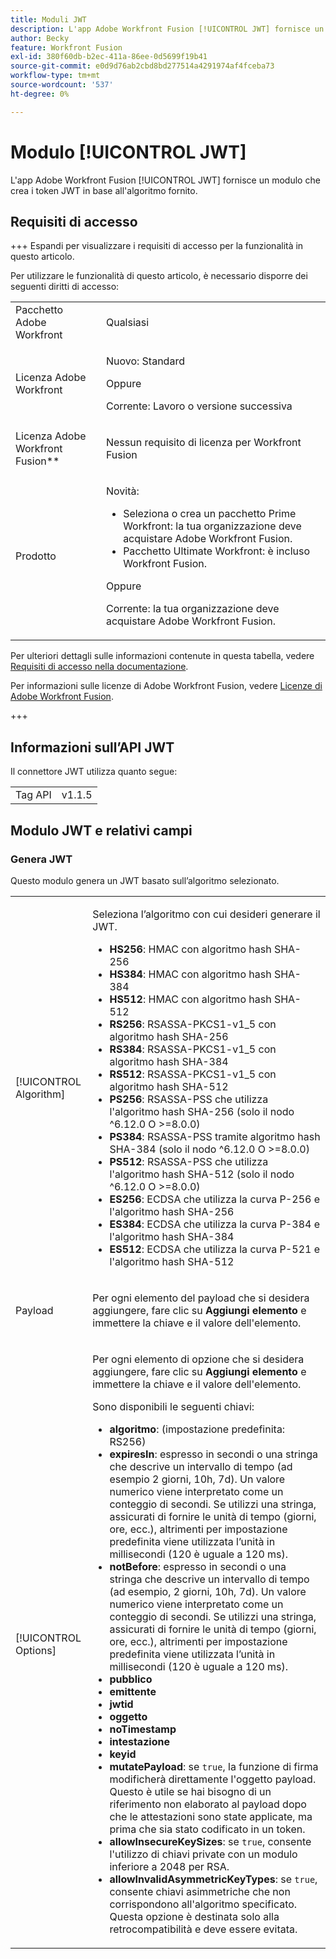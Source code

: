 ```yaml
---
title: Moduli JWT
description: L'app Adobe Workfront Fusion [!UICONTROL JWT] fornisce un modulo che crea i token JWT in base all'algoritmo fornito.
author: Becky
feature: Workfront Fusion
exl-id: 380f60db-b2ec-411a-86ee-0d5699f19b41
source-git-commit: e0d9d76ab2cbd8bd277514a4291974af4fceba73
workflow-type: tm+mt
source-wordcount: '537'
ht-degree: 0%

---
```


# Modulo [!UICONTROL JWT]

L&#39;app Adobe Workfront Fusion [!UICONTROL JWT] fornisce un modulo che crea i token JWT in base all&#39;algoritmo fornito.

## Requisiti di accesso

+++ Espandi per visualizzare i requisiti di accesso per la funzionalità in questo articolo.

Per utilizzare le funzionalità di questo articolo, è necessario disporre dei seguenti diritti di accesso:

<table style="table-layout:auto">
 <col> 
 <col> 
 <tbody> 
  <tr> 
   <td role="rowheader">Pacchetto Adobe Workfront</td> 
   <td> <p>Qualsiasi</p> </td> 
  </tr> 
  <tr data-mc-conditions=""> 
   <td role="rowheader">Licenza Adobe Workfront</td> 
   <td> <p>Nuovo: Standard</p><p>Oppure</p><p>Corrente: Lavoro o versione successiva</p> </td> 
  </tr> 
  <tr> 
   <td role="rowheader">Licenza Adobe Workfront Fusion**</td> 
   <td>
   <p>Nessun requisito di licenza per Workfront Fusion</p>
   </td> 
  </tr> 
  <tr> 
   <td role="rowheader">Prodotto</td> 
   <td>
   <p>Novità:</p> <ul><li>Seleziona o crea un pacchetto Prime Workfront: la tua organizzazione deve acquistare Adobe Workfront Fusion.</li><li>Pacchetto Ultimate Workfront: è incluso Workfront Fusion.</li></ul>
   <p>Oppure</p>
   <p>Corrente: la tua organizzazione deve acquistare Adobe Workfront Fusion.</p>
   </td> 
  </tr>
 </tbody> 
</table>

Per ulteriori dettagli sulle informazioni contenute in questa tabella, vedere [Requisiti di accesso nella documentazione](/help/workfront-fusion/references/licenses-and-roles/access-level-requirements-in-documentation.md).

Per informazioni sulle licenze di Adobe Workfront Fusion, vedere [Licenze di Adobe Workfront Fusion](/help/workfront-fusion/set-up-and-manage-workfront-fusion/licensing-operations-overview/license-automation-vs-integration.md).

+++

## Informazioni sull’API JWT

Il connettore JWT utilizza quanto segue:

<table style="table-layout:auto"> 
 <col> 
 <col> 
 <tbody> 
   <tr> 
   <td role="rowheader">Tag API</td> 
   <td>v1.1.5</td> 
  </tr>
 </tbody> 
 </table>

## Modulo JWT e relativi campi

### Genera JWT

Questo modulo genera un JWT basato sull’algoritmo selezionato.

<table style="table-layout:auto"> 
 <col data-mc-conditions=""> 
 <col data-mc-conditions=""> 
 <tbody> 
  <tr> 
   <td role="rowheader">[!UICONTROL Algorithm]</td> 
   <td> <p>Seleziona l’algoritmo con cui desideri generare il JWT.</p> <ul>
   <li><b>HS256</b>: HMAC con algoritmo hash SHA-256</li>
   <li><b>HS384</b>: HMAC con algoritmo hash SHA-384</li>
   <li><b>HS512</b>: HMAC con algoritmo hash SHA-512</li>
   <li><b>RS256</b>: RSASSA-PKCS1-v1_5 con algoritmo hash SHA-256</li>
   <li><b>RS384</b>: RSASSA-PKCS1-v1_5 con algoritmo hash SHA-384</li>
   <li><b>RS512</b>: RSASSA-PKCS1-v1_5 con algoritmo hash SHA-512</li>
   <li><b>PS256</b>: RSASSA-PSS che utilizza l'algoritmo hash SHA-256 (solo il nodo ^6.12.0 O &gt;=8.0.0)</li>
   <li><b>PS384</b>: RSASSA-PSS tramite algoritmo hash SHA-384 (solo il nodo ^6.12.0 O &gt;=8.0.0)</li>
   <li><b>PS512</b>: RSASSA-PSS che utilizza l'algoritmo hash SHA-512 (solo il nodo ^6.12.0 O &gt;=8.0.0)</li>
   <li><b>ES256</b>: ECDSA che utilizza la curva P-256 e l'algoritmo hash SHA-256</li>
   <li><b>ES384</b>: ECDSA che utilizza la curva P-384 e l'algoritmo hash SHA-384</li>
   <li><b>ES512</b>: ECDSA che utilizza la curva P-521 e l'algoritmo hash SHA-512</li>
   </ul></td> 
  </tr> 
  <tr> 
   <td role="rowheader">Payload  </td> 
   <td> <p>Per ogni elemento del payload che si desidera aggiungere, fare clic su <b>Aggiungi elemento</b> e immettere la chiave e il valore dell'elemento.</p> </td> 
  </tr> 
  <tr> 
   <td role="rowheader">[!UICONTROL Options] </td> 
   <td> <p>Per ogni elemento di opzione che si desidera aggiungere, fare clic su <b>Aggiungi elemento</b> e immettere la chiave e il valore dell'elemento.</p> <p>Sono disponibili le seguenti chiavi:
   <ul>
   <li><b>algoritmo</b>: (impostazione predefinita: RS256)</li>
   <li><b>expiresIn</b>: espresso in secondi o una stringa che descrive un intervallo di tempo (ad esempio 2 giorni, 10h, 7d). Un valore numerico viene interpretato come un conteggio di secondi. Se utilizzi una stringa, assicurati di fornire le unità di tempo (giorni, ore, ecc.), altrimenti per impostazione predefinita viene utilizzata l’unità in millisecondi (120 è uguale a 120 ms).</li>
   <li><b>notBefore</b>: espresso in secondi o una stringa che descrive un intervallo di tempo (ad esempio, 2 giorni, 10h, 7d). Un valore numerico viene interpretato come un conteggio di secondi. Se utilizzi una stringa, assicurati di fornire le unità di tempo (giorni, ore, ecc.), altrimenti per impostazione predefinita viene utilizzata l’unità in millisecondi (120 è uguale a 120 ms).
</li>
   <li><b>pubblico</b></li>
   <li><b>emittente</b></li>
   <li><b>jwtid</b></li>
   <li><b>oggetto</b></li>
   <li><b>noTimestamp</b></li>
   <li><b>intestazione</b></li>
   <li><b>keyid</b></li>
   <li><b>mutatePayload</b>: se <code>true</code>, la funzione di firma modificherà direttamente l'oggetto payload. Questo è utile se hai bisogno di un riferimento non elaborato al payload dopo che le attestazioni sono state applicate, ma prima che sia stato codificato in un token.</li>
   <li><b>allowInsecureKeySizes</b>: se <code>true</code>, consente l'utilizzo di chiavi private con un modulo inferiore a 2048 per RSA.</li>
   <li><b>allowInvalidAsymmetricKeyTypes</b>: se <code>true</code>, consente chiavi asimmetriche che non corrispondono all'algoritmo specificato. Questa opzione è destinata solo alla retrocompatibilità e deve essere evitata.</li>
   </ul>
   </td> 
  </tr> 
 </tbody> 
</table>
